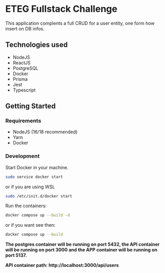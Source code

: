 # ETEG Fullstack Challenge 

This application complents a full CRUD for a user entity, one form how insert on DB infos.

## Technologies used
- NodeJS
- ReactJS
- PostgreSQL
- Docker
- Prisma
- Jest
- Typescript
## Getting Started

### Requirements

- NodeJS (16/18 recommended)
- Yarn
- Docker

### Development

Start Docker in your machine.

```bash
sudo service docker start
```

or if you are using WSL

```bash
sudo /etc/init.d/docker start
```
Run the containers:
```bash
docker compose up --build -d
```
or if you want see then:
```bash	
docker compose up --build
```

<b>The postgres container will be running on port 5432, the API container will be running on port 3000 and the APP container will be running on port 5137.

API container path: http://localhost:3000/api/users
